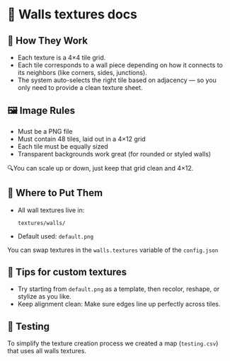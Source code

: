 # 🧱 Walls textures docs

## 🔧 How They Work
- Each texture is a 4×4 tile grid.
- Each tile corresponds to a wall piece depending on how it connects to its neighbors (like corners, sides, junctions).
- The system auto-selects the right tile based on adjacency — so you only need to provide a clean texture sheet.

## 🖼️ Image Rules
- Must be a PNG file
- Must contain 48 tiles, laid out in a 4×12 grid
- Each tile must be equally sized
- Transparent backgrounds work great (for rounded or styled walls)

🔍You can scale up or down, just keep that grid clean and 4×12.

## 📁 Where to Put Them
- All wall textures live in:
    ```
    textures/walls/
    ```
- Default used: `default.png`

You can swap textures in the `walls.textures` variable of the `config.json`

## 🎯 Tips for custom textures
- Try starting from `default.png` as a template, then recolor, reshape, or stylize as you like.
- Keep alignment clean: Make sure edges line up perfectly across tiles.

## 🧪 Testing
To simplify the texture creation process we created a map (`testing.csv`) that uses all walls textures.